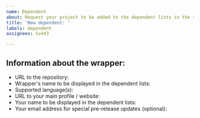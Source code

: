 ```yaml
---
name: Dependent
about: Request your project to be added to the dependent lists in the readme and documentation or suggest an edit to a dependent
title: 'New dependent: '
labels: dependent
assignees: Sv443

---
```


<!--
    If this issue is approved, your project will be added to these dependent lists:
    // TODO: update URLs
    - https://jokeapi.dev/#dependents
    - https://github.com/Sv443/JokeAPI#readme    (scroll down all the way)
-->

## Information about the wrapper:
- URL to the repository:
- Wrapper's name to be displayed in the dependent lists:
- Supported language(s):
- URL to your main profile / website:
- Your name to be displayed in the dependent lists:
- Your email address for special pre-release updates (optional):

<!-- Please also consider contacting me through our Discord server to receive a special role. -->
<!-- This will grant you access to a channel where we will send development updates and you can chat with us to discuss changes. -->
<!-- Use this URL to join: https://dc.sv443.net/ -->
